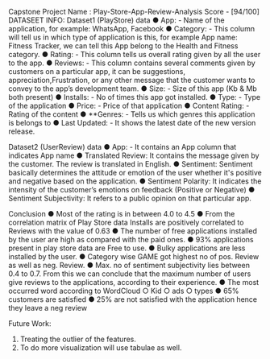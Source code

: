 Capstone Project Name : Play-Store-App-Review-Analysis
Score - [94/100]
DATASEET INFO:
Dataset1 (PlayStore) data
● App: - Name of the application, for example: WhatsApp, Facebook
● Category: - This column will tell us in which type of application is this, for example App name: Fitness Tracker, we can tell this App belong to the Health and Fitness category.
● Rating: - This column tells us overall rating given by all the user to the app.
● Reviews: - This column contains several comments given by customers on a particular app, it can be suggestions, appreciation,Frustration, or any other message that the customer wants to convey to the app’s development team.
● Size: - Size of this app (Kb & Mb both present)
● Installs: - No of times this app got installed.
● Type: - Type of the application
● Price: - Price of that application
● Content Rating: - Rating of the content
● **Genres: - Tells us which genres this application is belongs to
● Last Updated: - It shows the latest date of the new version release.

Dataset2 (UserReview) data
● App: - It contains an App column that indicates App name
● Translated Review: It contains the message given by the customer. The review is translated in English.
● Sentiment: Sentiment basically determines the attitude or emotion of the user whether it's positive and negative based on the application.
● Sentiment Polarity: It indicates the intensity of the customer’s emotions on feedback (Positive or Negative)
● Sentiment Subjectivity: It refers to a public opinion on that particular app.

Conclusion
● Most of the rating is in between 4.0 to 4.5
● From the correlation matrix of Play Store data Installs are positively correlated to Reviews with the value of 0.63
● The number of free applications installed by the user are high as compared with the paid ones.
● 93% applications present in play store data are Free to use.
● Bulky applications are less installed by the user.
● Category wise GAME got highest no of pos. Review as well as neg. Review.
● Max. no of sentiment subjectivity lies between 0.4 to 0.7. From this we can conclude that the maximum number of users give reviews to the applications, according to their experience.
● The most occurred word according to WordCloud
○ Kid
○ ads
○ types
● 65% customers are satisfied
● 25% are not satisfied with the application hence they leave a neg review

Future Work:
1. Treating the outlier of the features.
2. To do more visualization will use tabulae as well.
